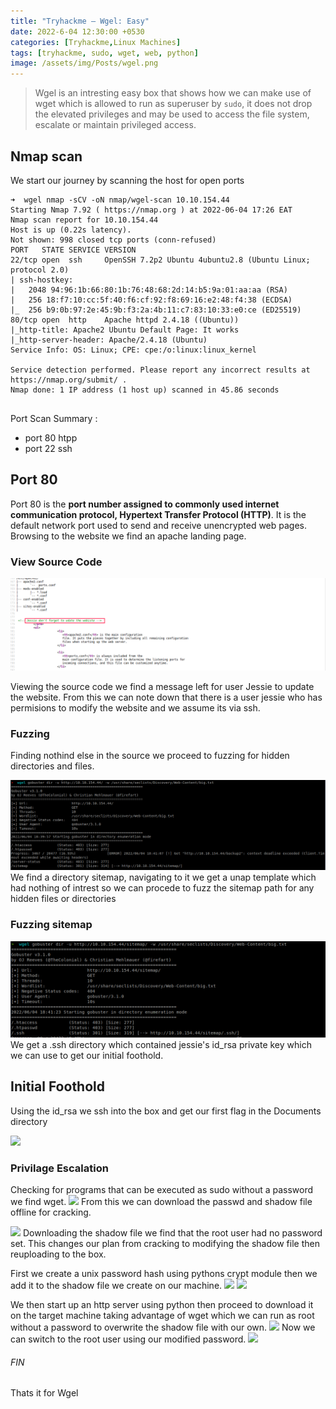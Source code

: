 ```yaml
---
title: "Tryhackme — Wgel: Easy"
date: 2022-6-04 12:30:00 +0530
categories: [Tryhackme,Linux Machines]
tags: [tryhackme, sudo, wget, web, python]
image: /assets/img/Posts/wgel.png
---
```


> Wgel is an intresting easy box that shows how we can make use of wget  which is allowed to run as superuser by `sudo`, it does not drop the elevated privileges and may be used to access the file system, escalate or maintain privileged access.

## Nmap scan
We start our journey by scanning the host for open ports
```shell
➜  wgel nmap -sCV -oN nmap/wgel-scan 10.10.154.44
Starting Nmap 7.92 ( https://nmap.org ) at 2022-06-04 17:26 EAT
Nmap scan report for 10.10.154.44
Host is up (0.22s latency).
Not shown: 998 closed tcp ports (conn-refused)
PORT   STATE SERVICE VERSION
22/tcp open  ssh     OpenSSH 7.2p2 Ubuntu 4ubuntu2.8 (Ubuntu Linux; protocol 2.0)
| ssh-hostkey: 
|   2048 94:96:1b:66:80:1b:76:48:68:2d:14:b5:9a:01:aa:aa (RSA)
|   256 18:f7:10:cc:5f:40:f6:cf:92:f8:69:16:e2:48:f4:38 (ECDSA)
|_  256 b9:0b:97:2e:45:9b:f3:2a:4b:11:c7:83:10:33:e0:ce (ED25519)
80/tcp open  http    Apache httpd 2.4.18 ((Ubuntu))
|_http-title: Apache2 Ubuntu Default Page: It works
|_http-server-header: Apache/2.4.18 (Ubuntu)
Service Info: OS: Linux; CPE: cpe:/o:linux:linux_kernel

Service detection performed. Please report any incorrect results at https://nmap.org/submit/ .
Nmap done: 1 IP address (1 host up) scanned in 45.86 seconds


```
Port Scan Summary :
- port 80    htpp
- port 22    ssh


## Port 80
Port 80 is the **port number assigned to commonly used internet communication protocol, Hypertext Transfer Protocol (HTTP)**. It is the default network port used to send and receive unencrypted web pages.
Browsing to the website we find an apache landing page.
### View Source Code
![source](/assets/img/Posts/wgel-img/source.png)

Viewing the source code we find a message left for user Jessie to update the website. From this we can note down that there is a user jessie who has permisions to modify the website and we assume its via ssh. 

### Fuzzing
Finding nothind else in the source we proceed to fuzzing for  hidden directories and files.

![](/assets/img/Posts/wgel-img/fuzzing1.png)
We find a directory sitemap, navigating to it we get a  unap template which had nothing of intrest so we can procede to fuzz the sitemap path for any hidden files or directories

### Fuzzing sitemap
![](/assets/img/Posts/wgel-img/fuzzing2.png)
We get a .ssh directory which contained jessie's id_rsa private key which we can use to get our initial foothold.

## Initial Foothold
Using the id_rsa we ssh into the box and get our first flag in the Documents directory

![](/assets/img/Posts/foothold1.png)

### Privilage Escalation
Checking for programs that can be executed as sudo without a password we find wget.
![](/assets/img/Posts/priv1.png)
From this we can download the passwd and shadow file offline for cracking.

![](/assets/img/Posts/priv2.png)
Downloading the shadow file we find that the root user had no password set. This changes our plan from cracking to modifying the shadow file then reuploading to the box.

First we create a unix password hash using pythons crypt module then we add it to the shadow file we create on our machine.
![](/assets/img/Posts/priv3.png)
![](/assets/img/Posts/priv4.png)

We then start up an http server using python then proceed to download it on the target machine taking advantage of wget which we can run as root without a password to overwrite the shadow file with our own.
![](/assets/img/Posts/priv5.png)
Now we can switch to the root user using our modified password.
![](/assets/img/Posts/priv6.png)

###### FIN
Thats it for Wgel 
